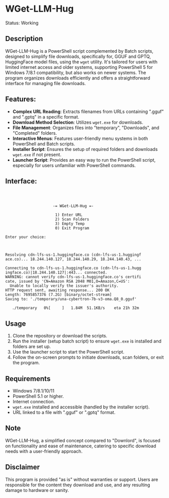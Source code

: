 # WGet-LLM-Hug
Status: Working

## Description
WGet-LLM-Hug is a PowerShell script complemented by Batch scripts, designed to simplify file downloads, specifically for, GGUF and GPTQ, HuggingFace model files, using the `wget` utility. It's tailored for users with limited internet access and older systems, supporting PowerShell 5 for Windows 7/8.1 compatibility, but also works on newer systems. The program organizes downloads efficiently and offers a straightforward interface for managing file downloads.

## Features:
- **Complex URL Reading**: Extracts filenames from URLs containing ".gguf" and ".gptq" in a specific format.
- **Download Method Selection**: Utilizes `wget.exe` for downloads.
- **File Management**: Organizes files into "temporary", "Downloads", and "Completed" folders.
- **Interactive Menus**: Features user-friendly menu systems in both PowerShell and Batch scripts.
- **Installer Script**: Ensures the setup of required folders and downloads `wget.exe` if not present.
- **Launcher Script**: Provides an easy way to run the PowerShell script, especially for users unfamiliar with PowerShell commands.

## Interface:
```



                     -= WGet-LLM-Hug =-

                      1) Enter URL
                      2) Scan Folders
                      3) Empty Temp
                      0) Exit Program

Enter your choice:



```
```
Resolving cdn-lfs-us-1.huggingface.co (cdn-lfs-us-1.huggingf
ace.co)... 18.244.140.127, 18.244.140.29, 18.244.140.43, ...

Connecting to cdn-lfs-us-1.huggingface.co (cdn-lfs-us-1.hugg
ingface.co)|18.244.140.127|:443... connected.
WARNING: cannot verify cdn-lfs-us-1.huggingface.co's certifi
cate, issued by 'CN=Amazon RSA 2048 M01,O=Amazon,C=US':
  Unable to locally verify the issuer's authority.
HTTP request sent, awaiting response... 200 OK
Length: 7695857376 (7.2G) [binary/octet-stream]
Saving to: './temporary/una-cybertron-7b-v3-oma.Q8_0.gguf'

   ./temporary   0%[     ]   1.84M  51.1KB/s    eta 21h 32m

```

## Usage
1. Clone the repository or download the scripts.
2. Run the installer (setup batch script) to ensure `wget.exe` is installed and folders are set up.
3. Use the launcher script to start the PowerShell script.
4. Follow the on-screen prompts to initiate downloads, scan folders, or exit the program.

## Requirements
- Windows 7/8.1/10/11
- PowerShell 5.1 or higher.
- Internet connection.
- `wget.exe` installed and accessible (handled by the installer script).
- URL linked to a file with ".gguf" or ".gptq" format.

## Note
WGet-LLM-Hug, a simplified concept compared to "Downlord", is focused on functionality and ease of maintenance, catering to specific download needs with a user-friendly approach.

## Disclaimer
This program is provided "as is" without warranties or support. Users are responsible for the content they download and use, and any resulting damage to hardware or sanity.

